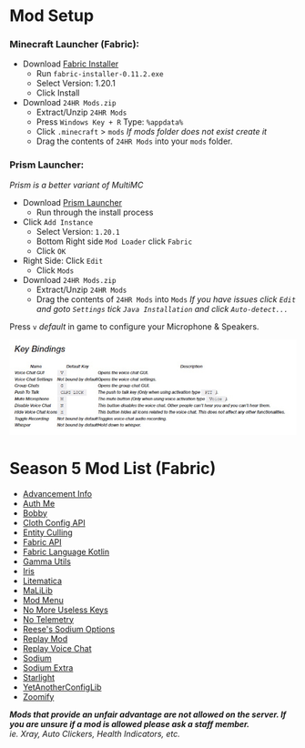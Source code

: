 # Mod Setup
### Minecraft Launcher (Fabric):
- Download [Fabric Installer](https://fabricmc.net/use/installer/)
    - Run `fabric-installer-0.11.2.exe`
    - Select Version: 1.20.1
    - Click Install
- Download `24HR Mods.zip`
    - Extract/Unzip `24HR Mods`
    - Press `Windows Key + R` Type: `%appdata%`
    - Click `.minecraft` > `mods` *If mods folder does not exist create it*
    - Drag the contents of `24HR Mods` into your `mods` folder.
### Prism Launcher: 
*Prism is a better variant of MultiMC*
- Download [Prism Launcher](https://prismlauncher.org/download/)
    - Run through the install process
- Click `Add Instance`
    -  Select Version: `1.20.1`
    - Bottom Right side `Mod Loader` click `Fabric`
    - Click `OK`
-  Right Side: Click `Edit`
    - Click `Mods`
- Download `24HR Mods.zip`
    - Extract/Unzip `24HR Mods`
    - Drag the contents of `24HR Mods` into `Mods`
*If you have issues click `Edit` and goto `Settings` tick `Java Installation` and click `Auto-detect...`*

Press `v` *default* in game to configure your Microphone & Speakers.

![voiceChat.png](https://github.com/24hrSMP/24hrMods/blob/main/voiceChat.png?raw=true)

# Season 5 Mod List (Fabric)
- [Advancement Info](https://modrinth.com/mod/advancementinfo)
- [Auth Me](https://modrinth.com/mod/auth-me)
- [Bobby](https://modrinth.com/mod/bobby)
- [Cloth Config API](https://modrinth.com/mod/cloth-config)
- [Entity Culling](https://modrinth.com/mod/entityculling)
- [Fabric API](https://modrinth.com/mod/fabric-api)
- [Fabric Language Kotlin](https://modrinth.com/mod/fabric-language-kotlin)
- [Gamma Utils](https://modrinth.com/mod/gamma-utils)
- [Iris](https://modrinth.com/mod/iris)
- [Litematica](https://www.curseforge.com/minecraft/mc-mods/litematica)
- [MaLiLib](https://www.curseforge.com/minecraft/mc-mods/malilib)
- [Mod Menu](https://modrinth.com/mod/modmenu)
- [No More Useless Keys](https://modrinth.com/mod/nmuk)
- [No Telemetry](https://modrinth.com/mod/no-telemetry)
- [Reese's Sodium Options](https://modrinth.com/mod/reeses-sodium-options)
- [Replay Mod](https://www.replaymod.com/)
- [Replay Voice Chat](https://modrinth.com/mod/replay-voice-chat)
- [Sodium](https://modrinth.com/mod/sodium)
- [Sodium Extra](https://modrinth.com/mod/sodium-extra)
- [Starlight](https://modrinth.com/mod/starlight)
- [YetAnotherConfigLib](https://modrinth.com/mod/yacl)
- [Zoomify](https://modrinth.com/mod/zoomify)

***Mods that provide an unfair advantage are not allowed on the server. If you are unsure if a mod is allowed please ask a staff member.***<br>
*ie. Xray, Auto Clickers, Health Indicators, etc.*
